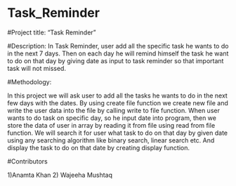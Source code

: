 # Task_Reminder
#Project title: “Task Reminder”

#Description:
In Task Reminder, user add all the specific task he wants to do in the next 7 days. Then on each day he will remind himself the task he want to do on that day by giving date as input to task reminder so that important task will not missed.

#Methodology:

In this project we will ask user to add all the tasks he wants to do in the next few days with the dates. By using create file function we create new file and write the user data into the file by calling write to file function. When user wants to do task on specific day, so he input date into program, then we store the data of user in array by reading it from file using read from file function. We will search it for user what task to do on that day by given date using any searching algorithm like binary search, linear search etc. And display the task to do on that date by creating display function.

#Contributors

1)Anamta Khan
2) Wajeeha Mushtaq
